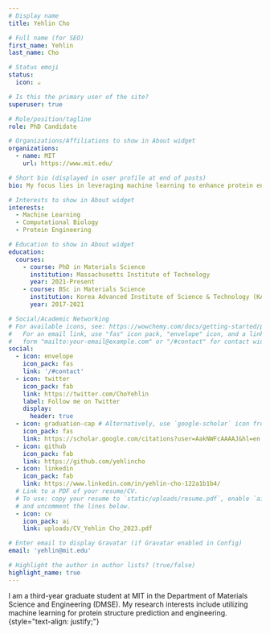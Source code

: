 ```yaml
---
# Display name
title: Yehlin Cho

# Full name (for SEO)
first_name: Yehlin
last_name: Cho

# Status emoji
status:
  icon: ☕️

# Is this the primary user of the site?
superuser: true

# Role/position/tagline
role: PhD Candidate

# Organizations/Affiliations to show in About widget
organizations:
  - name: MIT
    url: https://www.mit.edu/

# Short bio (displayed in user profile at end of posts)
bio: My focus lies in leveraging machine learning to enhance protein engineering and accurately predict protein structures.

# Interests to show in About widget
interests:
  - Machine Learning 
  - Computational Biology
  - Protein Engineering

# Education to show in About widget
education:
  courses:
    - course: PhD in Materials Science
      institution: Massachusetts Institute of Technology
      year: 2021-Present
    - course: BSc in Materials Science
      institution: Korea Advanced Institute of Science & Technology (KAIST),
      year: 2017-2021

# Social/Academic Networking
# For available icons, see: https://wowchemy.com/docs/getting-started/page-builder/#icons
#   For an email link, use "fas" icon pack, "envelope" icon, and a link in the
#   form "mailto:your-email@example.com" or "/#contact" for contact widget.
social:
  - icon: envelope
    icon_pack: fas
    link: '/#contact'
  - icon: twitter
    icon_pack: fab
    link: https://twitter.com/ChoYehlin
    label: Follow me on Twitter
    display:
      header: true
  - icon: graduation-cap # Alternatively, use `google-scholar` icon from `ai` icon pack
    icon_pack: fas
    link: https://scholar.google.com/citations?user=AakNWFcAAAAJ&hl=en
  - icon: github
    icon_pack: fab
    link: https://github.com/yehlincho
  - icon: linkedin
    icon_pack: fab
    link: https://www.linkedin.com/in/yehlin-cho-122a1b1b4/
  # Link to a PDF of your resume/CV.
  # To use: copy your resume to `static/uploads/resume.pdf`, enable `ai` icons in `params.yaml`,
  # and uncomment the lines below.
  - icon: cv
    icon_pack: ai
    link: uploads/CV_Yehlin Cho_2023.pdf

# Enter email to display Gravatar (if Gravatar enabled in Config)
email: 'yehlin@mit.edu'

# Highlight the author in author lists? (true/false)
highlight_name: true
---
```


I am a third-year graduate student at MIT in the Department of Materials Science and Engineering (DMSE). My research interests include utilizing machine learning for protein structure prediction and engineering.
{style="text-align: justify;"}
